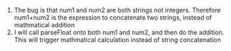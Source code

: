 1. The bug is that num1 and num2 are both strings not integers. Therefore num1+num2 is the expression to concatenate two strings, instead of mathmatical addition
2.  I will call parseFloat onto both num1 and num2, and then do the addition. This will trigger mathmatical calculation instead of string concatenation